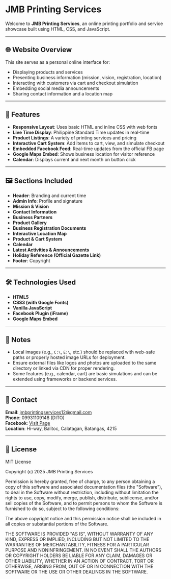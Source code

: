
# JMB Printing Services

Welcome to **JMB Printing Services**, an online printing portfolio and service showcase built using HTML, CSS, and JavaScript.

---

## 🌐 Website Overview

This site serves as a personal online interface for:
- Displaying products and services
- Presenting business information (mission, vision, registration, location)
- Interacting with customers via cart and checkout simulation
- Embedding social media announcements
- Sharing contact information and a location map

---

## 📁 Features

- **Responsive Layout**: Uses basic HTML and inline CSS with web fonts
- **Live Time Display**: Philippine Standard Time updates in real-time
- **Product Listings**: A variety of printing services and pricing
- **Interactive Cart System**: Add items to cart, view, and simulate checkout
- **Embedded Facebook Feed**: Real-time updates from the official FB page
- **Google Maps Embed**: Shows business location for visitor reference
- **Calendar**: Displays current and next month on button click

---

## 🖼️ Sections Included

- **Header**: Branding and current time
- **Admin Info**: Profile and signature
- **Mission & Vision**
- **Contact Information**
- **Business Partners**
- **Product Gallery**
- **Business Registration Documents**
- **Interactive Location Map**
- **Product & Cart System**
- **Calendar**
- **Latest Activities & Announcements**
- **Holiday Reference (Official Gazette Link)**
- **Footer**: Copyright

---

## 🛠️ Technologies Used

- **HTML5**
- **CSS3 (with Google Fonts)**
- **Vanilla JavaScript**
- **Facebook Plugin (iFrame)**
- **Google Maps Embed**

---

## 📌 Notes

- Local images (e.g., `C:\`, `E:\`, etc.) should be replaced with web-safe paths or properly hosted image URLs for deployment.
- Ensure external files like logos and photos are uploaded to the same directory or linked via CDN for proper rendering.
- Some features (e.g., calendar, cart) are basic simulations and can be extended using frameworks or backend services.

---

## 📧 Contact

**Email**: jmbprintingservices12@gmail.com  
**Phone**: 09931109148 (DITO)  
**Facebook**: [Visit Page](https://web.facebook.com/profile.php?id=61577415907805)  
**Location**: Hi-way, Balitoc, Calatagan, Batangas, 4215

---

## 📃 License
MIT License

Copyright (c) 2025 JMB Printing Services

Permission is hereby granted, free of charge, to any person obtaining a copy
of this software and associated documentation files (the "Software"), to deal
in the Software without restriction, including without limitation the rights
to use, copy, modify, merge, publish, distribute, sublicense, and/or sell
copies of the Software, and to permit persons to whom the Software is
furnished to do so, subject to the following conditions:

The above copyright notice and this permission notice shall be included in all
copies or substantial portions of the Software.

THE SOFTWARE IS PROVIDED "AS IS", WITHOUT WARRANTY OF ANY KIND, EXPRESS OR
IMPLIED, INCLUDING BUT NOT LIMITED TO THE WARRANTIES OF MERCHANTABILITY,
FITNESS FOR A PARTICULAR PURPOSE AND NONINFRINGEMENT. IN NO EVENT SHALL THE
AUTHORS OR COPYRIGHT HOLDERS BE LIABLE FOR ANY CLAIM, DAMAGES OR OTHER
LIABILITY, WHETHER IN AN ACTION OF CONTRACT, TORT OR OTHERWISE, ARISING FROM,
OUT OF OR IN CONNECTION WITH THE SOFTWARE OR THE USE OR OTHER DEALINGS IN THE
SOFTWARE.

